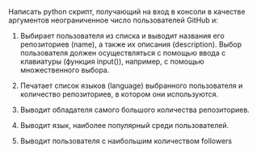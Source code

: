 Написать python скрипт, получающий на вход в консоли в качестве аргументов неограниченное число пользователей GitHub и:

1) Выбирает пользователя из списка и выводит названия его репозиториев (name), а также их описания (description). Выбор пользователя должен осуществляться с помощью ввода с клавиатуры (функция input()), например, с помощью множественного выбора.

2) Печатает список языков (language) выбранного пользователя и количество репозиториев, в котором они используются.

3) Выводит обладателя самого большого количества репозиториев.

4) Выводит язык, наиболее популярный среди пользователей.

5) Выводит пользователя с наибольшим количеством followers 
